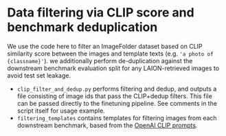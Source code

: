 # Data filtering via CLIP score and benchmark deduplication

We use the code here to filter an ImageFolder dataset based on CLIP similarity score between the images and template texts (e.g. `'a photo of {classname}'`). we additionally perform de-duplication against the downstream benchmark evaluation split for any LAION-retrieved images to avoid test set leakage.

- `clip_filter_and_dedup.py` performs filtering and dedup, and outputs a file consisting of image ids that pass the CLIP+dedup filters. This file can be passed directly to the finetuning pipeline. See comments in the script itself for usage example.
- `filtering_templates` contains templates for filtering images from each downstream benchmark, based from the [OpenAI CLIP prompts](https://github.com/openai/CLIP/blob/main/data/prompts.md).